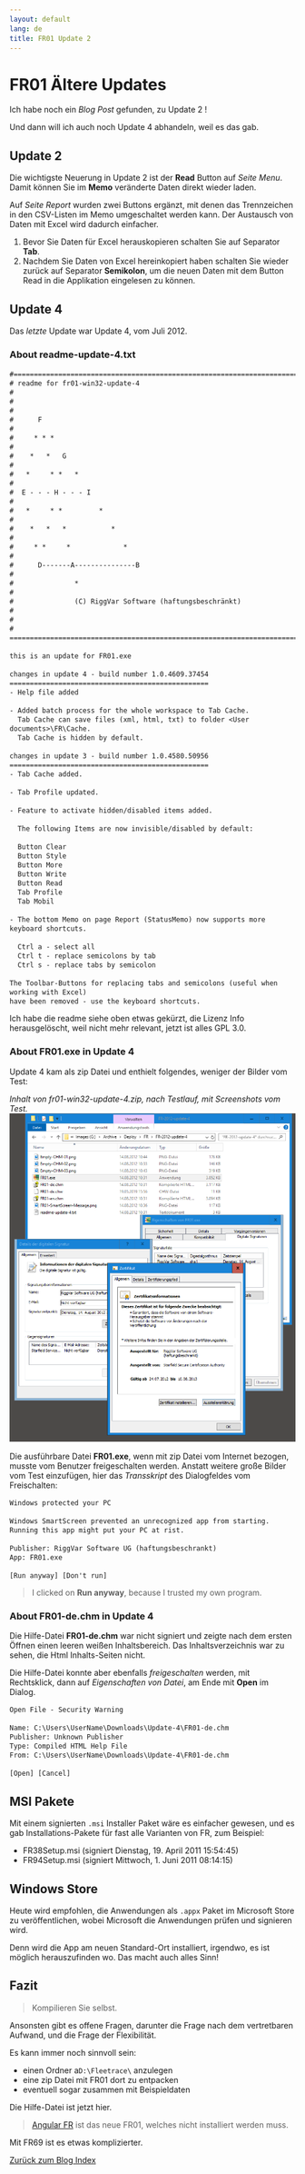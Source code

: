 ```yaml
---
layout: default
lang: de
title: FR01 Update 2
---
```


# FR01 Ältere Updates

Ich habe noch ein *Blog Post* gefunden, zu Update 2 !

Und dann will ich auch noch Update 4 abhandeln, weil es das gab.

## Update 2

Die wichtigste Neuerung in Update 2 ist der **Read** Button auf *Seite Menu*.
Damit können Sie im **Memo** veränderte Daten direkt wieder laden.

Auf *Seite Report* wurden zwei Buttons ergänzt,
mit denen das Trennzeichen in den CSV-Listen im Memo umgeschaltet werden kann.
Der Austausch von Daten mit Excel wird dadurch einfacher.

1. Bevor Sie Daten für Excel herauskopieren schalten Sie auf Separator **Tab**.
2. Nachdem Sie Daten von Excel hereinkopiert haben schalten Sie wieder zurück auf Separator **Semikolon**, um die neuen 
Daten mit dem Button Read in die Applikation eingelesen zu können.

## Update 4

Das *letzte* Update war Update 4, vom Juli 2012.

### About readme-update-4.txt

```
#==========================================================================#
# readme for fr01-win32-update-4                                           #
#                                                                          #
#      F                                                                   #
#     * * *                                                                #
#    *   *   G                                                             #
#   *     * *   *                                                          #  
#  E - - - H - - - I                                                       #  
#   *     * *         *                                                    #
#    *   *   *           *                                                 #
#     * *     *             *                                              #
#      D-------A---------------B                                           #
#               *                                                          #
#               (C) RiggVar Software (haftungsbeschränkt)                  #
#                                                                          # 
===========================================================================#

this is an update for FR01.exe

changes in update 4 - build number 1.0.4609.37454
=================================================
- Help file added

- Added batch process for the whole workspace to Tab Cache.
  Tab Cache can save files (xml, html, txt) to folder <User documents>\FR\Cache.
  Tab Cache is hidden by default.
 
changes in update 3 - build number 1.0.4580.50956
=================================================
- Tab Cache added.

- Tab Profile updated.

- Feature to activate hidden/disabled items added.

  The following Items are now invisible/disabled by default:

  Button Clear
  Button Style
  Button More
  Button Write
  Button Read
  Tab Profile
  Tab Mobil
  
- The bottom Memo on page Report (StatusMemo) now supports more keyboard shortcuts.

  Ctrl a - select all
  Ctrl t - replace semicolons by tab
  Ctrl s - replace tabs by semicolon

The Toolbar-Buttons for replacing tabs and semicolons (useful when working with Excel)
have been removed - use the keyboard shortcuts.
```
Ich habe die readme siehe oben etwas gekürzt, die Lizenz Info herausgelöscht, weil nicht mehr relevant, jetzt ist alles GPL 3.0.

### About FR01.exe in Update 4

Update 4 kam als zip Datei und enthielt folgendes, weniger der Bilder vom Test:

*Inhalt von fr01-win32-update-4.zip, nach Testlauf, mit Screenshots vom Test.*<br>
![FR01-Update-4](../images/FR01-Update-4.png)

Die ausführbare Datei **FR01.exe**, wenn mit zip Datei vom Internet bezogen, musste vom Benutzer freigeschalten werden.
Anstatt weitere große Bilder vom Test einzufügen, hier das *Transskript* des Dialogfeldes vom Freischalten:

```
Windows protected your PC

Windows SmartScreen prevented an unrecognized app from starting.
Running this app might put your PC at rist.

Publisher: RiggVar Software UG (haftungsbeschrankt)
App: FR01.exe

[Run anyway] [Don't run]
```

> I clicked on **Run anyway**, because I trusted my own program.

### About FR01-de.chm in Update 4

Die Hilfe-Datei **FR01-de.chm** war nicht signiert und zeigte nach dem ersten Öffnen einen leeren weißen Inhaltsbereich.
Das Inhaltsverzeichnis war zu sehen, die Html Inhalts-Seiten nicht.

Die Hilfe-Datei konnte aber ebenfalls *freigeschalten* werden, 
mit Rechtsklick, dann auf *Eigenschaften von Datei*, am Ende mit **Open** im Dialog.

```
Open File - Security Warning

Name: C:\Users\UserName\Downloads\Update-4\FR01-de.chm
Publisher: Unknown Publisher
Type: Compiled HTML Help File
From: C:\Users\UserName\Downloads\Update-4\FR01-de.chm

[Open] [Cancel]
```

## MSI Pakete

Mit einem signierten `.msi` Installer Paket wäre es einfacher gewesen, und es gab Installations-Pakete für fast alle Varianten von FR, zum Beispiel:

- FR38Setup.msi (signiert Dienstag, 19. April 2011 15:54:45)
- FR94Setup.msi (signiert Mittwoch, 1. Juni 2011 08:14:15)

## Windows Store

Heute wird empfohlen, die Anwendungen als `.appx` Paket im Microsoft Store zu veröffentlichen, wobei Microsoft die Anwendungen prüfen und signieren wird.

Denn wird die App am neuen Standard-Ort installiert, irgendwo, es ist möglich herauszufinden wo. Das macht auch alles Sinn!

## Fazit

> Kompilieren Sie selbst.

Ansonsten gibt es offene Fragen, darunter die Frage nach dem vertretbaren Aufwand, und die Frage der Flexibilität.

Es kann immer noch sinnvoll sein:
- einen Ordner a`D:\Fleetrace\` anzulegen
- eine zip Datei mit FR01 dort zu entpacken
- eventuell sogar zusammen mit Beispieldaten

Die Hilfe-Datei ist jetzt hier.

> [Angular FR](../angular/FREO.html) ist das neue FR01, welches nicht installiert werden muss.

Mit FR69 ist es etwas komplizierter.

[Zurück zum Blog Index](blog-index.html)